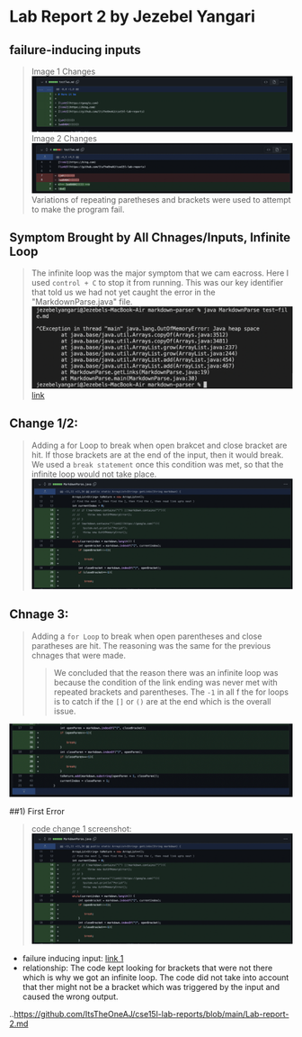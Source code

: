 # Lab Report 2 by Jezebel Yangari

## failure-inducing inputs
>Image 1 Changes
![Image](full_lab2_4.png)
>Image 2 Changes
![Image](full_lab2_3.png)
>Variations of repeating paretheses and brackets were used to attempt to make the program fail.

## Symptom Brought by All Chnages/Inputs, Infinite Loop
> The infinite loop was the major symptom that we cam eacross. Here I used `control + C` to stop it from running. This was our key identifier that told us we had not yet caught the error in the "MarkdownParse.java" file.
![Image](lab2_infiniteloop.png)
[link](https://github.com/ItsTheOneAJ/markdown-parser/blob/main/testTwo.md)


## Change 1/2: 
> Adding a for Loop to break when open brakcet and close bracket are hit.
> If those brackets are at the end of the input, then it would break.
> We used a `break statement` once this condition was met, so that the infinite loop would not take place. 
![Image](full_lab2_1.png)

## Chnage 3:
> Adding a `for Loop` to break when open parentheses and close paratheses are hit.
> The reasoning was the same for the previous chnages that were made.
> > We concluded that the reason there was an infinite loop was because the condition of the link ending was never met with repeated brackets and parentheses. The `-1` in all f the for loops is to catch if the `[]` or `()` are at the end which is the overall issue.

![Image](full_lab2_2.png)

##1) First Error
> code change 1 screenshot: 
![Image](full_lab2_1.png)
- failure inducing input: [link 1](https://github.com/ItsTheOneAJ/markdown-parser/blob/main/testTwo-copy.md)
- relationship: The code kept looking for brackets that were not there which is why we got an infinite loop. The code did not take into account that ther might not be a bracket which was triggered by the input and caused the wrong output.

..https://github.com/ItsTheOneAJ/cse15l-lab-reports/blob/main/Lab-report-2.md


